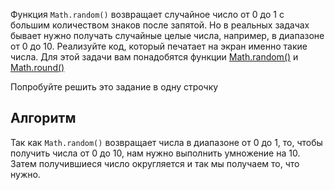 
Функция `Math.random()` возвращает случайное число от 0 до 1 с большим количеством знаков после запятой. Но в реальных задачах бывает нужно получать случайные целые числа, например, в диапазоне от 0 до 10. Реализуйте код, который печатает на экран именно такие числа. Для этой задачи вам понадобятся функции [Math.random()](https://developer.mozilla.org/ru/docs/Web/JavaScript/Reference/Global_Objects/Math/random) и [Math.round()](https://developer.mozilla.org/ru/docs/Web/JavaScript/Reference/Global_Objects/Math/round)

Попробуйте решить это задание в одну строчку

## Алгоритм

Так как `Math.random()` возвращает числа в диапазоне от 0 до 1, то, чтобы получить числа от 0 до 10, нам нужно выполнить умножение на 10. Затем получившиеся число округляется и так мы получаем то, что нужно.
